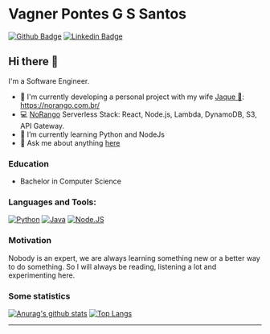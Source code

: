 # Vagner Pontes G S Santos

[![Github Badge](https://img.shields.io/badge/-Github-000?style=flat-square&logo=Github&logoColor=white&link=https://github.com/vagnerpgss)](https://github.com/vagnerpgss)
[![Linkedin Badge](https://img.shields.io/badge/-LinkedIn-blue?style=flat-square&logo=Linkedin&logoColor=white&link=https://www.linkedin.com/in/vagnerit/)](https://www.linkedin.com/in/vagnerit/)

## Hi there 👋

I'm a Software Engineer.

- 🔭 I'm currently developing a personal project with my wife [ Jaque :heartbeat:](https://github.com/masjaque/): https://norango.com.br/
- :computer: [NoRango](https://norango.com.br/) Serverless Stack: React, Node.js, Lambda, DynamoDB, S3, API Gateway.
- 🌱 I’m currently learning Python and NodeJs
- 💬 Ask me about anything [here](https://github.com/vagnerpgss/vagnerpgss/issues)

### Education
- Bachelor in Computer Science

### Languages and Tools:

[![Python](https://img.shields.io/badge/Python-3.8-blue)](https://www.python.org/) [![Java](https://img.shields.io/badge/Java-11-success)](https://www.java.com/) [![Node.JS](https://img.shields.io/badge/Node.JS-12-red)](https://nodejs.org/en/)  

### Motivation
Nobody is an expert, we are always learning something new or a better way to do something. So I will always be reading, listening a lot and experimenting here.

### Some statistics

[![Anurag's github stats](https://github-readme-stats.vercel.app/api?username=vagnerpgss&count_private=true&show_icons=true&theme=chartreuse-dark)](https://github.com/anuraghazra/github-readme-stats)
[![Top Langs](https://github-readme-stats.vercel.app/api/top-langs/?username=vagnerpgss&layout=compact)](https://github.com/anuraghazra/github-readme-stats)


---
<!-- Here are some ideas to get you started:
- 🔭 I’m currently working on ...
- 🌱 I’m currently learning ...
- 👯 I’m looking to collaborate on ...
- 🤔 I’m looking for help with ...
- 💬 Ask me about ...
- 📫 How to reach me: ...
- 😄 Pronouns: ...
- ⚡ Fun fact: ...
-->
